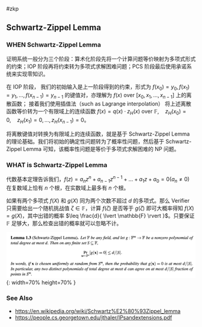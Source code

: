 #zkp

## Schwartz-Zippel Lemma

### WHEN Schwartz-Zippel Lemma

证明系统一般分为三个阶段：算术化阶段先将一个计算问题等价映射为多项式形式的约束；IOP 阶段再将约束转为多项式求解困难问题；PCS 阶段最后使用承诺系统来实现零知识。

在 IOP 阶段，
我们的初始输入是上一阶段得到的约束，形式为 $f(x_0) = y_0, f(x_1) = y_1, ..., f(x_{n-1}) = y_{n-1}$ 的键值对，亦理解为 $f(x) \text{ over } [x_0, x_1, ..., x_{n-1}]$ 上的离散函数；
接着我们使用插值法（such as Lagrange interpolation） 将上述离散函数等价转为一个有限域上的连续函数 $f(x) = q(x) \cdot z_H(x) \text{ over } \mathbb{F}, \quad z_H(x_0) = 0,  \quad z_H(x_{1}) = 0, ..., z_H(x_{n-1}) = 0$。

将离散键值对转换为有限域上的连续函数，就是基于 Schwartz-Zippel Lemma 的理论基础。我们将初始的确定性问题转为了概率性问题，然后基于 Schwartz-Zippel Lemma 可知，该概率性问题是等价于多项式求解困难的 NP 问题。

### WHAT is Schwartz-Zippel Lemma

代数基本定理告诉我们，$f(z) = a_nz^n + a_{n-1}z^{n-1} + ... + a_1z + a_0 = 0 (a_n \neq 0)$ 在复数域上恰有 $n$ 个根，在实数域上最多有 $n$ 个根。

如果有两个多项式 $f(X)$ 和 $g(X)$ 同为两个次数不超过 $d$ 的多项式。那么 Verifier 只需要给出一个随机挑战值 $\zeta\in \mathbb{F}$，计算 $f(\zeta)$ 是否等于 $g(\zeta)$ 即可大概率得知 $f(X)=g(X)$，其中出错的概率 $\leq \frac{d}{ \lvert \mathbb{F} \rvert }$。只要保证 $\mathbb{F}$ 足够大，那么检查出错的概率就可以忽略不计。

![image](/assets/schwartz-zippel-lemma.png){: width=70% height=70% }

### See Also

- <https://en.wikipedia.org/wiki/Schwartz%E2%80%93Zippel_lemma>
- <https://people.cs.georgetown.edu/jthaler/IPsandextensions.pdf>
